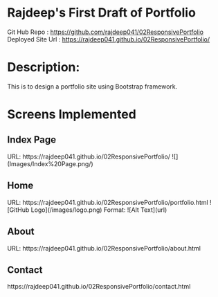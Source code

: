 # Rajdeep's First Draft of Portfolio
Git Hub Repo : https://github.com/rajdeep041/02ResponsivePortfolio
Deployed Site Url : https://rajdeep041.github.io/02ResponsivePortfolio/

# Description:
This is to design a portfolio site using Bootstrap framework.

# Screens Implemented
<h2>Index Page</h2>
URL: https://rajdeep041.github.io/02ResponsivePortfolio/
![](Images/Index%20Page.png/)

<h2>Home</h2>
URL: https://rajdeep041.github.io/02ResponsivePortfolio/portfolio.html
![GitHub Logo](/images/logo.png)
Format: ![Alt Text](url)

<h2>About</h2>
URL: https://rajdeep041.github.io/02ResponsivePortfolio/about.html


<h2>Contact</h2>
https://rajdeep041.github.io/02ResponsivePortfolio/contact.html

